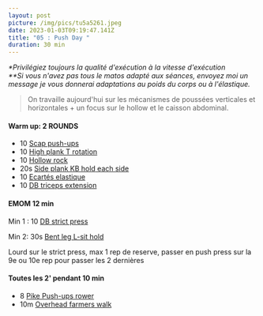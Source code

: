 ```yaml
---
layout: post
picture: /img/pics/tu5a5261.jpeg
date: 2023-01-03T09:19:47.141Z
title: "05 : Push Day "
duration: 30 min
---
```

*\*Privilégiez toujours la qualité d'exécution à la vitesse d'exécution*\
*\*\*Si vous n'avez pas tous le matos adapté aux séances, envoyez moi un message je vous donnerai adaptations au poids du corps ou à l'élastique.*

> On travaille aujourd'hui sur les mécanismes de poussées verticales et horizontales + un focus sur le hollow et le caisson abdominal. 

#### Warm up: 2 ROUNDS

* 10 [Scap push-ups](https://www.youtube.com/watch?v=huGj4aBk9C4)
* 10 [High plank T rotation ](https://www.youtube.com/watch?v=PxFjJKsFEOs)
* 10 [Hollow rock ](https://www.youtube.com/watch?v=6Qdh8qzxFY8)
* 20s [Side plank KB hold](https://www.youtube.com/watch?v=X33h4J-NKLA)[ each side ](https://www.youtube.com/watch?v=X33h4J-NKLA)
* 10 [Ecartés elastique](https://www.youtube.com/watch?v=MnDpmNYUjbc)
* 10 [DB triceps extension](https://www.youtube.com/shorts/RiWrzhmiyHw)

#### EMOM 12 min 

Min 1 : 10 [DB strict press](https://www.youtube.com/watch?v=22gQUcvcW1o) 

Min 2: 30s [Bent leg L-sit hold](https://www.youtube.com/watch?v=8oKfrnr9L5Y)

Lourd sur le strict press, max 1 rep de reserve, passer en push press sur la 9e ou 10e rep pour passer les 2 dernières

#### Toutes les 2' pendant 10 min

* 8 [Pike Push-ups rower](https://www.youtube.com/watch?v=Wi-30hLqyQc) 
* 10m [Overhead farmers walk ](https://www.youtube.com/watch?v=A1qx6m67T9A)